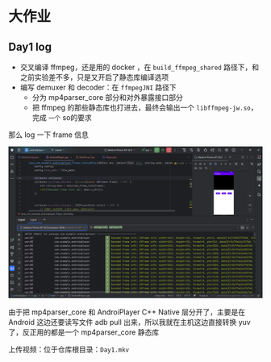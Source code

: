 # 大作业


## Day1 log

- 交叉编译 ffmpeg，还是用的 docker ，在 `build_ffmpeg_shared` 路径下，和之前实验差不多，只是又开启了静态库编译选项
- 编写 demuxer 和 decoder：在 `ffmpegJNI` 路径下
    - 分为 mp4parser_core 部分和对外暴露接口部分
    - 把 ffmpeg 的那些静态库也打进去，最终会输出一个 `libffmpeg-jw.so`，完成 `一个` so的要求

那么 log 一下 frame 信息

![alt text](assets/image.png)

由于把 mp4parser_core 和 AndroiPlayer C++ Native 层分开了，主要是在 Android 这边还要读写文件 adb pull 出来，所以我就在主机这边直接转换 yuv 了，反正用的都是一个 mp4parser_core 静态库

上传视频：位于仓库根目录：`Day1.mkv`

